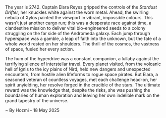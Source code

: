 
The year is 2742.  Captain Elara Reyes gripped the controls of the *Stardust Drifter*, her knuckles white against the worn metal.  Ahead, the swirling nebula of Xylos painted the viewport in vibrant, impossible colours. This wasn't just another cargo run; this was a desperate race against time, a clandestine mission to deliver vital bio-engineered seeds to a colony struggling on the far side of the Andromeda galaxy.  Each jump through hyperspace was a gamble, a leap of faith into the unknown, but the fate of a whole world rested on her shoulders.  The thrill of the cosmos, the vastness of space, fueled her every action.

The hum of the hyperdrive was a constant companion, a lullaby against the terrifying silence of interstellar travel.  Every planet visited, from the volcanic hell of Ignis to the icy plains of Nird, held new dangers and unexpected encounters, from hostile alien lifeforms to rogue space pirates.  But Elara, a seasoned veteran of countless voyages, met each challenge head-on, her spirit unyielding, her resolve forged in the crucible of the stars. The ultimate reward was the knowledge that, despite the risks, she was pushing the boundaries of human exploration and leaving her own indelible mark on the grand tapestry of the universe.

~ By Hozmi - 18 May 2025

